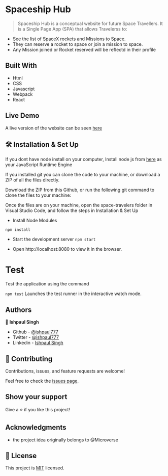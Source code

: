 
 # Spaceship Hub

 > Spaceship Hub is a conceptual website for future Space Travellers. It is a Single Page App (SPA) that allows Travelerss to:
- See the list of SpaceX rockets and Missions to Space.
- They can reserve a rocket to space or join a mission to space.
- Any Mission joined or Rocket reserved will be reflectd in their profile 

## Built With

- Html
- CSS
- Javascript
- Webpack
- React

## Live Demo

A live version of the website can be seen [here](https://ishpaul777.github.io//)
## 🛠 Installation & Set Up

If you dont have node install on your computer, Install node js from [here](https://nodejs.org/en) as your JavaScript Runtime Engine

If you installed git you can clone the code to your machine, or download a ZIP of all the files directly.

Download the ZIP from this Github, or run the following git command to clone the files to your machine:

Once the files are on your machine, open the space-travelers folder in Visual Studio Code, and follow the steps in Installation & Set Up
- Install Node Modules

```npm install```
- Start the development server
```npm start```

- Open http://localhost:8080 to view it in the browser.

# Test
Test the application using the command

```npm test```
Launches the test runner in the interactive watch mode.

## Authors

👤 **Ishpaul Singh**

- Github - [@ishpaul777](https://github.com/ishpaul777)
- Twitter - [@ishpaul777](https://twitter.com/ishpaul777)
- Linkedin - [Ishpaul Singh](https://www.linkedin.com/in/ishpaul777/)

## 🤝 Contributing

Contributions, issues, and feature requests are welcome!

Feel free to check the [issues page](../../issues/).

## Show your support

Give a ⭐️ if you like this project!

## Acknowledgments
- the project idea originally belongs to @Microverse

## 📝 License

This project is [MIT](./MIT.md) licensed.
